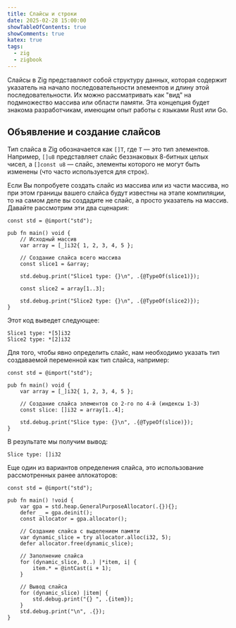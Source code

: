 ```yaml
---
title: Слайсы и строки
date: 2025-02-28 15:00:00
showTableOfContents: true
showComments: true
katex: true
tags:
  - zig
  - zigbook
---
```

Слайсы в Zig представляют собой структуру данных, которая содержит указатель на начало последовательности элементов и длину этой последовательности. Их можно рассматривать как "вид" на подмножество массива или области памяти. Эта концепция будет знакома разработчикам, имеющим опыт работы с языками Rust или Go.

## Объявление и создание слайсов

Тип слайса в Zig обозначается как `[]T`, где `T` — это тип элементов. Например, `[]u8` представляет слайс беззнаковых 8-битных целых чисел, а `[]const u8` — слайс, элементы которого не могут быть изменены (что часто используется для строк).

Если Вы попробуете создать слайс из массива или из части массива, но при этом границы вашего слайса будут известны на этапе компиляции, то на самом деле вы создадите не слайс, а просто указатель на массив. Давайте рассмотрим эти два сценария:

```zig
const std = @import("std");

pub fn main() void {
    // Исходный массив
    var array = [_]i32{ 1, 2, 3, 4, 5 };

    // Создание слайса всего массива
    const slice1 = &array;

    std.debug.print("Slice1 type: {}\n", .{@TypeOf(slice1)});

    const slice2 = array[1..3];

    std.debug.print("Slice2 type: {}\n", .{@TypeOf(slice2)});
}
```

Этот код выведет следующее:

```
Slice1 type: *[5]i32
Slice2 type: *[2]i32
```

Для того, чтобы явно определить слайс, нам необходимо указать тип создаваемой переменной как тип слайса, например:

```zig
const std = @import("std");

pub fn main() void {
    var array = [_]i32{ 1, 2, 3, 4, 5 };

    // Создание слайса элементов со 2-го по 4-й (индексы 1-3)
    const slice: []i32 = array[1..4];

    std.debug.print("Slice type: {}\n", .{@TypeOf(slice)});
}
```

В результате мы получим вывод:

```
Slice type: []i32
```

Еще один из вариантов определения слайса, это использование рассмотренных ранее аллокаторов:

```zig
const std = @import("std");

pub fn main() !void {
    var gpa = std.heap.GeneralPurposeAllocator(.{}){};
    defer _ = gpa.deinit();
    const allocator = gpa.allocator();

    // Создание слайса с выделением памяти
    var dynamic_slice = try allocator.alloc(i32, 5);
    defer allocator.free(dynamic_slice);

    // Заполнение слайса
    for (dynamic_slice, 0..) |*item, i| {
        item.* = @intCast(i + 1);
    }

    // Вывод слайса
    for (dynamic_slice) |item| {
        std.debug.print("{} ", .{item});
    }
    std.debug.print("\n", .{});
}
```

